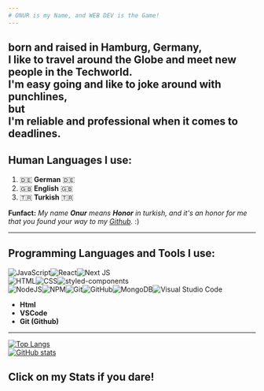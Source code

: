 ```yaml
---
# ONUR is my Name, and WEB DEV is the Game!
---
```

born and raised in **Hamburg, Germany**, <br>
I like to travel around the Globe and meet new people in the Techworld. <br> 
I'm easy going and like to joke around with punchlines, <br> 
**but** <br>
I'm reliable and professional when it comes to deadlines.
---

## Human Languages I use:
1. 🇩🇪 **German** 🇩🇪
2. 🇬🇧 **English** 🇬🇧
3. 🇹🇷 **Turkish** 🇹🇷

**Funfact:**
_My name **Onur** means **Honor** in turkish, and it's an honor for me that you found your way to my [Github](https://github.com/onur-fistikci?tab=repositories)._ :)

---

## Programming Languages and Tools I use:
![JavaScript](https://img.shields.io/badge/javascript-%23323330.svg?style=for-the-badge&logo=javascript&logoColor=%23F7DF1E)![React](https://img.shields.io/badge/react-%2320232a.svg?style=for-the-badge&logo=react&logoColor=%2361DAFB)![Next JS](https://img.shields.io/badge/Next-black?style=for-the-badge&logo=next.js&logoColor=white)<br>![HTML](https://img.shields.io/badge/HTML5-E34F26?style=for-the-badge&logo=html5&logoColor=white)![CSS](https://img.shields.io/badge/CSS3-1572B6?style=for-the-badge&logo=css3&logoColor=white)![styled-components](https://img.shields.io/badge/styled--components-DB7093?style=for-the-badge&logo=styled-components&logoColor=white)<br>
![NodeJS](https://img.shields.io/badge/node.js-6DA55F?style=for-the-badge&logo=node.js&logoColor=white)![NPM](https://img.shields.io/badge/NPM-%23000000.svg?style=for-the-badge&logo=npm&logoColor=white)![Git](https://img.shields.io/badge/git-%23F05033.svg?style=for-the-badge&logo=git&logoColor=white)![GitHub](https://img.shields.io/badge/github-%23121011.svg?style=for-the-badge&logo=github&logoColor=white)![MongoDB](https://img.shields.io/badge/MongoDB-%234ea94b.svg?style=for-the-badge&logo=mongodb&logoColor=white)![Visual Studio Code](https://img.shields.io/badge/Visual%20Studio%20Code-0078d7.svg?style=for-the-badge&logo=visual-studio-code&logoColor=white)
+ **Html**
+ **VSCode**
+ **Git (Github)**

---
[![Top Langs](https://github-readme-stats.vercel.app/api/top-langs/?username=onur-fistikci&layout=donut&theme=transparent)](https://www.youtube.com/watch?v=f9v4AL3SquY)  <br>
[![GitHub stats](https://github-readme-stats.vercel.app/api?username=onur-fistikci&hide_rank=true&theme=transparent&line_height=30&show_icons=true)](https://www.youtube.com/watch?v=8kUiL_-NHsQ)
## Click on my Stats if you dare!


















































































